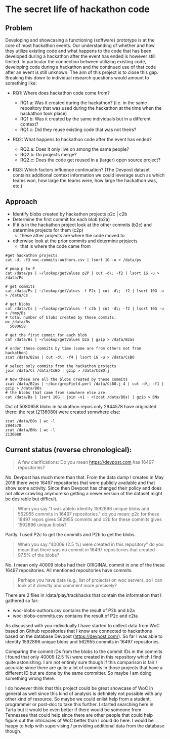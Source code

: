 # The secret life of hackathon code

## Problem

Developing and showcasing a functioning (software) prototype is at the core of most hackathon events. Our understanding of whether and how they utilize existing code and what happens to the code that has been developed during a hackathon after the event has ended is however still limited. In particular the connection between utilizing existing code, developing code during a hackathon and the continued use of that code after an event is still unknown. The aim of this project is to close this gap.
Breaking this down to individual research questions would amount to something like:

  - RQ1: Where does hackathon code come from?
     - RQ1.a: Was it created during the hackathon? (i.e. in the same repository that was used during the hackathon at the time when the hackathon took place)
     - RQ1.b: Was it created by the same individuals but in a different context?
     - RQ1.c: Did they reuse existing code that was not theirs?

  - RQ2: What happens to hackathon code after the event has ended?
     - RQ2.a: Does it only live on among the same people?
     - RQ2.b: Do projects merge?
     - RQ2.c: Does the code get reused in a (larger) open source project?

  - RQ3: Which factors influence continuation? (The Devpost dataset contains additional context information we could leverage such as which teams won, how large the teams were, how large the hackathon was, etc.)


## Approach

- Identify blobs created by hackathon projects p2c | c2b
- Determine the first commit for each blob (b2a)
- If it is in the hackathon project look at the other commits (b2c) and determine projects for them (c2p)
     - these ather projects are where the code moved to
 - otherwise look at the prior commits and determine prjojects
     - that is where the code came from
     
     
```
#get hackathon projects
cut -d, -f3 woc-commits-authors.csv | lsort 1G -u > /data/ps

# pmap p to P
cat /data/ps | ~/lookup/getValues p2P | cut -d\; -f2 | lsort 1G -u > /data/Ps

# get commits
cat /data/Ps | ~/lookup/getValues -f P2c | cut -d\; -f2 | lsort 10G -u > /data/Cs

# get blobs
cat /data/Cs | ~/lookup/getValues -f c2b | cut -d\; -f2 | lsort 10G -u > /tmp/Bs
# total number of blobs created by these commits:
wc /data/Bs
  5080658 

# get the first commit for each blob 
cat /data/Bs | ~/lookup/getValues b2a | gzip > /data/B2as

# order these commits by time (some are from others not from hackathon)
zcat /data/B2as | cut -d\; -f4 | lsort 1G -u > /data/CsBO

# select only commits from the hackathon projects
join /data/Cs /data/CsBO | gzip > /data/CsBO.j

# Now these are all the blobs created by these commits
zcat /data/B2as | ~/bin/grepField.perl /data/CsBO.j 4 | cut -d\; -f1 | gzip > /data/BOs
# the blobs that came from somwhere else are:  
cat /data/Bs | lsort 10G | join -v1 - <(zcat /data/BOs) | gzip > BNs
```
Out of 5080658 blobs in hackathon repos only 2944578 have originated there: the rest (2136080) 
were created somwhere else:
```
zcat /data/BOs | wc -l
2944578
zcat /data/BNs | wc -l
2136080
```


## Current status (reverse chronological):

> A few clarifications:
> Do you mean https://devpost.com has 16497 repositories?

No. Devpost has much more than that. From the data dump I created in May 2018 there were 16497 repositories that were publicly available and that show some activity. Since then Devpost has changed their policy and does not allow crawling anymore so getting a newer version of the dataset might be desirable but difficult.

> When you say
> "I was ableto identify 1592896  unique blobs and 562955 commits in 16497 repositories."
> do you mean: p2c for these 16497  repos gives 562955 commits and c2b for these commits gives 1592896  unique blobs?

Partly. I used P2c to get the commits and P2b to get the blobs.

> When you say:"40009 (2.5 %) were created in this repository"  do you mean that
> there was no commit in 16497 repositories that created 97.5% of the blobs?

No. I mean only 40009 blobs had their ORIGINAL commit in one of the these 16497 repositories. All mentioned repositories have commits.

> Perhaps you have data (e.g., list of projects) on woc servers, so I can look at it directly and comment more precisely?

There are 2 files in /data/play/trackhacks that contain the information that I gathered so far:
 - woc-blobs-authors.csv contains the result of P2b and b2a
 - woc-blobs-commits.csv contains the result of P2c and c2ta
 
 
 
As discussed with you individually I have started to collect data from WoC based on Github repositories that I know are connected to hackathons based on the database Devpost (https://devpost.com/). So far I was able to identify 1592896 unique blobs and 562955 commits in 16497 repositories.

Comparing the commit IDs from the blobs to the commit IDs in the commits I found that only 40009 (2.5 %) were created in this repository which I find quite astonishing. I am not entirely sure though if this comparison is fair / accurate since there are quite a lot of commits in those projects that have a different ID but are done by the same committer. So maybe I am doing something wrong there.

I do however think that this project could be great showcase of WoC in general as well since this kind of analysis is definitely not possible with any other kind of resource. So maybe we could enlist help from a student, programmer or post-doc to take this further. I started searching here in Tartu but it would be even better if there would be someone from Tennessee that could help since there are other people that could help figure out the intricacies of WoC better than I could do here. I would be happy to help with supervising / providing additional data from the database though.


 
